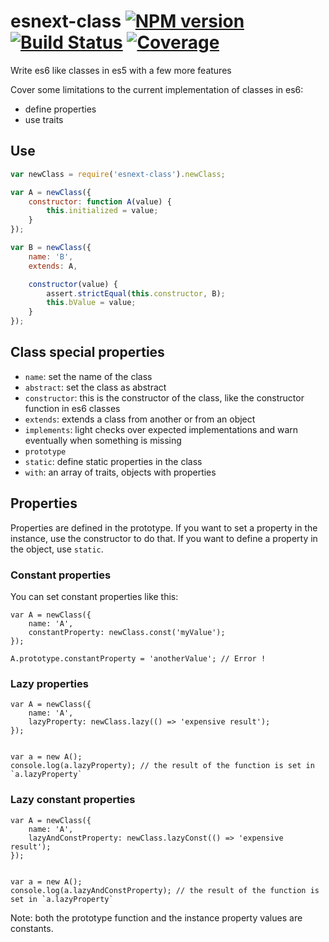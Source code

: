 esnext-class [![NPM version][npm-image]][npm-url] [![Build Status][build-status-image]][build-status-url] [![Coverage][coverage-image]][coverage-url]
============================

Write es6 like classes in es5 with a few more features

Cover some limitations to the current implementation of classes in es6:
- define properties
- use traits


## Use

```js
var newClass = require('esnext-class').newClass;

var A = newClass({
    constructor: function A(value) {
        this.initialized = value;
    }
});

var B = newClass({
    name: 'B',
    extends: A,

    constructor(value) {
        assert.strictEqual(this.constructor, B);
        this.bValue = value;
    }
});

```

## Class special properties

- `name`: set the name of the class
- `abstract`: set the class as abstract
- `constructor`: this is the constructor of the class, like the constructor function in es6 classes
- `extends`: extends a class from another or from an object
- `implements`: light checks over expected implementations and warn eventually when something is missing
- `prototype`
- `static`: define static properties in the class
- `with`: an array of traits, objects with properties


## Properties

Properties are defined in the prototype. If you want to set a property in the instance, use the constructor to do that.
If you want to define a property in the object, use `static`.

### Constant properties

You can set constant properties like this:

```
var A = newClass({
    name: 'A',
    constantProperty: newClass.const('myValue');
});

A.prototype.constantProperty = 'anotherValue'; // Error !
```

### Lazy properties

```
var A = newClass({
    name: 'A',
    lazyProperty: newClass.lazy(() => 'expensive result');
});


var a = new A();
console.log(a.lazyProperty); // the result of the function is set in `a.lazyProperty`

```

### Lazy constant properties

```
var A = newClass({
    name: 'A',
    lazyAndConstProperty: newClass.lazyConst(() => 'expensive result');
});


var a = new A();
console.log(a.lazyAndConstProperty); // the result of the function is set in `a.lazyProperty`
```

Note: both the prototype function and the instance property values are constants.

[build-status-image]: https://drone.io/github.com/christophehurpeau/esnext-class/status.png
[build-status-url]: https://drone.io/github.com/christophehurpeau/esnext-class/latest
[npm-image]: https://img.shields.io/npm/v/esnext-class.svg?style=flat
[npm-url]: https://npmjs.org/package/esnext-class
[coverage-image]: http://img.shields.io/badge/coverage-89%-green.svg?style=flat
[coverage-url]: http://christophehurpeau.github.io/esnext-class/docs/coverage.html
